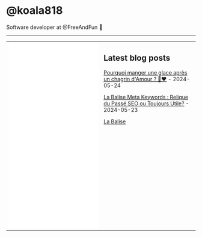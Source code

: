 # @koala818

Software developer at @FreeAndFun 👋

---

<table>
<tr>
<td valign="top" width="50%">
<img src="github-metrics.svg" alt="Metric" />
</td>
<td valign="top" width="50%">

## Latest blog posts


<!-- blog start -->
[Pourquoi manger une glace après un chagrin d'Amour ? 🍦❤️](https://dix31.com/blog/pourquoi-manger-une-glace-apres-un-chagrin-d-amour) - 2024-05-24

[La Balise Meta Keywords : Relique du Passé SEO ou Toujours Utile?](https://dix31.com/blog/la-balise-meta-keywords-relique-du-passe-seo-ou-toujours-utile) - 2024-05-23

[La Balise <title> : Votre Premier Pas vers le Sommet des Résultats Google](https://dix31.com/blog/optimisez-votre-seo-avec-la-balise-less-than-title-greater-than) - 2024-05-22
<!-- blog end -->

Read more on [dix31.com](https://dix31.com/blog)

</td>
</tr>
</table>
